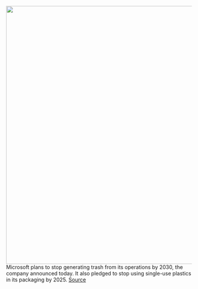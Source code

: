 <img src='https://cdn.vox-cdn.com/thumbor/_Q6DslWCuOtpyvLHykAhpMFQeIU=/0x0:1020x595/1200x800/filters:focal(429x217:591x379)/cdn.vox-cdn.com/uploads/chorus_image/image/67152463/microsoftstock.0.0.1426547672.0.jpg' width='700px' /><br/>
Microsoft plans to stop generating trash from its operations by 2030, the company announced today. It also pledged to stop using single-use plastics in its packaging by 2025.
<a href='https://www.theverge.com/2020/8/4/21353385/microsoft-operations-zero-waste-2030'> Source <a/>